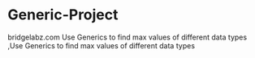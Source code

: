 # Generic-Project
bridgelabz.com Use Generics to find max values of different data types ,Use Generics to find max values of different data types
